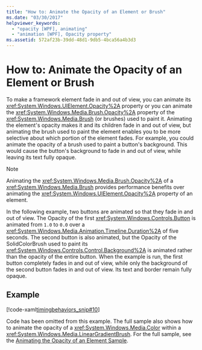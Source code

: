 ```yaml
---
title: "How to: Animate the Opacity of an Element or Brush"
ms.date: "03/30/2017"
helpviewer_keywords: 
  - "opacity [WPF], animating"
  - "animation [WPF], Opacity property"
ms.assetid: 572af23b-39dd-48d1-9db5-4bca56a4b3d3
---
```

# How to: Animate the Opacity of an Element or Brush
To make a framework element fade in and out of view, you can animate its <xref:System.Windows.UIElement.Opacity%2A> property or you can animate the <xref:System.Windows.Media.Brush.Opacity%2A> property of the <xref:System.Windows.Media.Brush> (or brushes) used to paint it. Animating the element's opacity makes it and its children fade in and out of view, but animating the brush used to paint the element enables you to be more selective about which portion of the element fades. For example, you could animate the opacity of a brush used to paint a button's background. This would cause the button's background to fade in and out of view, while leaving its text fully opaque.  
  
> [!NOTE]
>  Animating the <xref:System.Windows.Media.Brush.Opacity%2A> of a <xref:System.Windows.Media.Brush> provides performance benefits over animating the <xref:System.Windows.UIElement.Opacity%2A> property of an element.  
  
 In the following example, two buttons are animated so that they fade in and out of view. The Opacity of the first <xref:System.Windows.Controls.Button> is animated from `1.0` to `0.0` over a <xref:System.Windows.Media.Animation.Timeline.Duration%2A> of five seconds. The second button is also animated, but the Opacity of the SolidColorBrush used to paint its <xref:System.Windows.Controls.Control.Background%2A> is animated rather than the opacity of the entire button. When the example is run, the first button completely fades in and out of view, while only the background of the second button fades in and out of view. Its text and border remain fully opaque.  
  
## Example  
 [!code-xaml[timingbehaviors_snip#10](~/samples/snippets/csharp/VS_Snippets_Wpf/timingbehaviors_snip/CSharp/OpacityAnimationExample.xaml#10)]  
  
 Code has been omitted from this example. The full sample also shows how to animate the opacity of a <xref:System.Windows.Media.Color> within a <xref:System.Windows.Media.LinearGradientBrush>.  For the full sample, see the [Animating the Opacity of an Element Sample](https://github.com/Microsoft/WPF-Samples/tree/master/Animation/OpacityAnimation).
